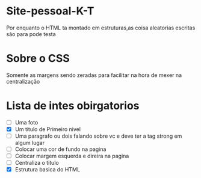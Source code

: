 # Site-pessoal-K-T
Por enquanto o HTML ta montado em estruturas,as coisa aleatorias escritas são para pode testa
# Sobre o CSS 
Somente as margens sendo zeradas para facilitar na hora de mexer na centralização
# Lista de intes obirgatorios
- [ ] Uma foto
- [x] Um titulo de  Primeiro nivel
- [ ] Uma paragrafo ou dois falando sobre vc e deve ter a tag strong em algum lugar
- [ ] Colocar uma cor de fundo na pagina
- [ ] Colocar margem esquerda e direira na pagina
- [ ] Centraliza o titulo
- [x] Estrutura basica do HTML
